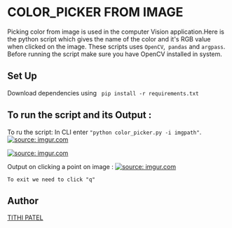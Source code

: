 # COLOR_PICKER FROM IMAGE

Picking color from image is used in the computer Vision application.Here is the python script which gives the name of the color and it's RGB value when clicked on the image. These scripts uses ```OpenCV```,``` pandas``` and ```argpass```.
Before running the script make sure you have OpenCV installed in system.

## Set Up

Download dependencies using ``` pip install -r requirements.txt```

## To run the script and its Output :

To ru the script: In CLI enter ```"python color_picker.py -i imgpath"```.
<a href="https://imgur.com/W1dhN0x"><img src="https://i.imgur.com/W1dhN0x.png" title="source: imgur.com" /></a>

<a href="https://imgur.com/orZ4YZf"><img src="https://i.imgur.com/orZ4YZf.png" title="source: imgur.com" /></a>

Output on clicking a point on image :
<a href="https://imgur.com/VA4Y83O"><img src="https://i.imgur.com/VA4Y83O.png" title="source: imgur.com" /></a>

```To exit we need to click "q"```

## Author

<a href="https://www.linkedin.com/in/tithi-patel-a97728199">TITHI PATEL</a>
